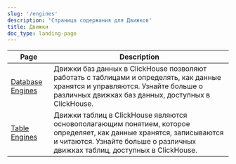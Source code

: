 ```yaml
---
slug: '/engines'
description: 'Страница содержания для Движков'
title: Движки
doc_type: landing-page
---
```

| Page                                               | Description                                                                                                                                                                       |
|----------------------------------------------------|-----------------------------------------------------------------------------------------------------------------------------------------------------------------------------------|
| [Database Engines](../engines/database-engines/index.md) | Движки баз данных в ClickHouse позволяют работать с таблицами и определять, как данные хранятся и управляются. Узнайте больше о различных движках баз данных, доступных в ClickHouse. |
| [Table Engines](../engines/table-engines/index.md)       | Движки таблиц в ClickHouse являются основополагающим понятием, которое определяет, как данные хранятся, записываются и читаются. Узнайте больше о различных движках таблиц, доступных в ClickHouse.  |